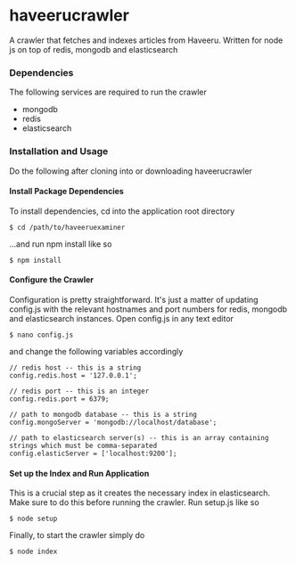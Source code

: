 # haveerucrawler
A crawler that fetches and indexes articles from Haveeru. Written for node js on top of redis, mongodb and elasticsearch

### Dependencies
The following services are required to run the crawler

* mongodb
* redis
* elasticsearch

### Installation and Usage

Do the following after cloning into or downloading haveerucrawler

#### Install Package Dependencies

To install dependencies, cd into the application root directory

```
$ cd /path/to/haveeruexaminer
```

...and run npm install like so

```
$ npm install
```

#### Configure the Crawler

Configuration is pretty straightforward. It's just a matter of updating config.js with the relevant hostnames and port numbers for redis, mongodb and elasticsearch instances. Open config.js in any text editor

```
$ nano config.js
```

and change the following variables accordingly

```
// redis host -- this is a string
config.redis.host = '127.0.0.1';

// redis port -- this is an integer
config.redis.port = 6379;

// path to mongodb database -- this is a string
config.mongoServer = 'mongodb://localhost/database';

// path to elasticsearch server(s) -- this is an array containing strings which must be comma-separated
config.elasticServer = ['localhost:9200'];
```

#### Set up the Index and Run Application

This is a crucial step as it creates the necessary index in elasticsearch. Make sure to do this before running the crawler. 
Run setup.js like so

```
$ node setup
```

Finally, to start the crawler simply do

```
$ node index
```
